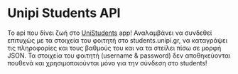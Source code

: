 # Unipi Students API

Το api που δίνει ζωή στο [UniStudents](https://play.google.com/store/apps/details?id=com.unipi.students) app! 
Αναλαμβάνει να συνδεθεί επιτυχώς με τα στοιχεία του φοιτητή στο students.unipi.gr, να καταγράψει τις πληροφορίες και τους βαθμούς του
και να τα στείλει πίσω σε μορφή JSON. Τα στοιχεία του φοιτητή (username & password) δεν αποθηκεύονται πουθενά και χρησιμοποιούνται
μόνο για την σύνδεση στο students!

